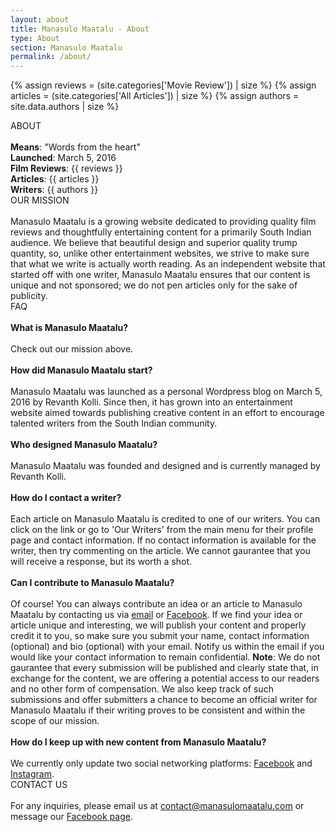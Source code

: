 ```yaml
---
layout: about
title: Manasulo Maatalu - About
type: About
section: Manasulo Maatalu
permalink: /about/
---
```


{% assign reviews = (site.categories['Movie Review']) | size %}
{% assign articles = (site.categories['All Articles']) | size %}
{% assign authors = site.data.authors | size %}

<div class="block block-dark block-lg block-first">
    <div class="block-title">ABOUT</div>
    <br>
    <b>Means</b>: "Words from the heart"
    <br><b>Launched</b>: March 5, 2016
    <br><b>Film Reviews</b>: {{ reviews }}
    <br><b>Articles</b>: {{ articles }}
    <br><b>Writers</b>: {{ authors }}
</div>
<div class="block">
    <div class="block-title">OUR MISSION</div>
    <br>
    Manasulo Maatalu is a growing website dedicated to providing quality film reviews and thoughtfully entertaining content for a primarily South Indian audience. We believe that beautiful design and superior quality trump quantity, so, unlike other entertainment websites, we strive to make sure that what we write is actually worth reading. As an independent website that started off with one writer, Manasulo Maatalu ensures that our content is unique and not sponsored; we do not pen articles only for the sake of publicity.
</div>
<div class="block">
    <div class="block-title">FAQ</div>
    <br>
    <b> What is Manasulo Maatalu? </b>
    <br><br> 
    Check out our mission above. 
    <br>
    <br><b> How did Manasulo Maatalu start? </b>
    <br><br> 
    Manasulo Maatalu was launched as a personal Wordpress blog on March 5, 2016 by Revanth Kolli. Since then, it has grown into an entertainment website aimed towards publishing creative content in an effort to encourage talented writers from the South Indian community.
    <br>
    <br><b> Who designed Manasulo Maatalu? </b>
    <br><br> 
    Manasulo Maatalu was founded and designed and is currently managed by Revanth Kolli.
    <br>
    <br><b> How do I contact a writer? </b>
    <br><br> 
    Each article on Manasulo Maatalu is credited to one of our writers. You can click on the link or go to 'Our Writers' from the main menu for their profile page and contact information. If no contact information is available for the writer, then try commenting on the article. We cannot gaurantee that you will receive a response, but its worth a shot. 
    <br>
    <br><b id="submissions"> Can I contribute to Manasulo Maatalu? </b>
    <br><br> 
    Of course! You can always contribute an idea or an article to Manasulo Maatalu by contacting us via <a href="mailto:contact@manasulomaatalu.com">email</a> or <a href="http://facebook.com/ManasuloMaatalu/" target="_blank">Facebook</a>. If we find your idea or article unique and interesting, we will publish your content and properly credit it to you, so make sure you submit your name, contact information (optional) and bio (optional) with your email. Notify us within the email if you would like your contact information to remain confidential. <b>Note</b>: We do not gaurantee that every submission will be published and clearly state that, in exchange for the content, we are offering a potential access to our readers and no other form of compensation. We also keep track of such submissions and offer submitters a chance to become an official writer for Manasulo Maatalu if their writing proves to be consistent and within the scope of our mission.
    <br>
    <br><b> How do I keep up with new content from Manasulo Maatalu? </b>
    <br><br> 
    We currently only update two social networking platforms: <a href="http://facebook.com/ManasuloMaatalu" target="_blank">Facebook</a> and <a href="http://instagram.com/ManasuloMaatalu" target="_blank">Instagram</a>.
    <br>
</div>
<div class="block">
    <div class="block-title">CONTACT US</div>
    <br>
     For any inquiries, please email us at <a href="mailto:contact@manasulomaatalu.com">contact@manasulomaatalu.com</a> or message our <a href="http://facebook.com/ManasuloMaatalu/" target="_blank">Facebook page</a>.
</div>

<!--<h1> About</h1>
<h3>Manasulo Maatalu ("Words from the heart")</h3>
<h4> {{ reviews }} Reviews {{ articles }} Articles </h4>-->
<!--<p>
  You might be reading this blog and find yourself with a strong urge to identify the genius behind these posts.  
  <br><br>
  Or, you might be wondering who this silly guy is who thinks he can write and is obsessed with South Indian cinema.
  <br><br>
  You're probably in the second category, but either way, my name is Revanth and I’m a bilingual Computer Science student at the University of Virginia. I specify bilingual, because even though I grew up in the U.S., I was born in Andhra Pradesh, India and strongly identify with Telugu culture, especially when it comes to movies and music. While I'm not rich, successful, or an expert on any given topic, I'm passionate about stories and storytelling and dabble at sketching, writing, singing, songwriting and music production when I'm not staring at monitors for hours while debugging code. 
  <br><br>
  That's really why I started this blog. It’s more of an avenue for me to organize my thoughts than anything else, but if you read through and find something you enjoy, feel free to share it and like the <a href="http://www.facebook.com/ManasuloMaatalu" target="_blank">Facebook page</a> for future updates!
  <br><br>
  Thanks for reading!
  <br><br>
  For more about me, visit my <a href="http://revanthkolli.github.io" target="_blank">professional website</a>.
</p>-->
